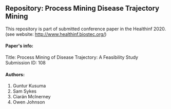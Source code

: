 ## Repository: Process Mining Disease Trajectory Mining
This repository is part of submitted conference paper in the Healthinf 2020.<br>
(see website: http://www.healthinf.biostec.org/)

#### Paper's info:
Title: Process Mining of Disease Trajectory: A Feasibility Study<br>
Submission ID: 108

#### Authors:
1. Guntur Kusuma
2. Sam Sykes
3. Ciarán McInerney
4. Owen Johnson
